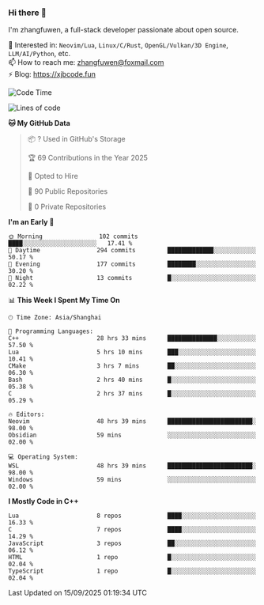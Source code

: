### Hi there 👋

I'm zhangfuwen, a full-stack developer passionate about open source.

🌱 Interested in: `Neovim/Lua`, `Linux/C/Rust`, `OpenGL/Vulkan/3D Engine`, `LLM/AI/Python`, etc.  
📫 How to reach me: zhangfuwen@foxmail.com  
⚡ Blog: https://xjbcode.fun 

<!--START_SECTION:waka-->
![Code Time](http://img.shields.io/badge/Code%20Time-86%20hrs%2031%20mins-blue)

![Lines of code](https://img.shields.io/badge/From%20Hello%20World%20I%27ve%20Written-65.3%20thousand%20lines%20of%20code-blue)

**🐱 My GitHub Data** 

> 📦 ? Used in GitHub's Storage 
 > 
> 🏆 69 Contributions in the Year 2025
 > 
> 💼 Opted to Hire
 > 
> 📜 90 Public Repositories 
 > 
> 🔑 0 Private Repositories 
 > 
**I'm an Early 🐤** 

```text
🌞 Morning                102 commits         ████░░░░░░░░░░░░░░░░░░░░░   17.41 % 
🌆 Daytime                294 commits         █████████████░░░░░░░░░░░░   50.17 % 
🌃 Evening                177 commits         ████████░░░░░░░░░░░░░░░░░   30.20 % 
🌙 Night                  13 commits          █░░░░░░░░░░░░░░░░░░░░░░░░   02.22 % 
```


📊 **This Week I Spent My Time On** 

```text
🕑︎ Time Zone: Asia/Shanghai

💬 Programming Languages: 
C++                      28 hrs 33 mins      ██████████████░░░░░░░░░░░   57.50 % 
Lua                      5 hrs 10 mins       ███░░░░░░░░░░░░░░░░░░░░░░   10.41 % 
CMake                    3 hrs 7 mins        ██░░░░░░░░░░░░░░░░░░░░░░░   06.30 % 
Bash                     2 hrs 40 mins       █░░░░░░░░░░░░░░░░░░░░░░░░   05.38 % 
C                        2 hrs 37 mins       █░░░░░░░░░░░░░░░░░░░░░░░░   05.29 % 

🔥 Editors: 
Neovim                   48 hrs 39 mins      ████████████████████████░   98.00 % 
Obsidian                 59 mins             ░░░░░░░░░░░░░░░░░░░░░░░░░   02.00 % 

💻 Operating System: 
WSL                      48 hrs 39 mins      ████████████████████████░   98.00 % 
Windows                  59 mins             ░░░░░░░░░░░░░░░░░░░░░░░░░   02.00 % 
```

**I Mostly Code in C++** 

```text
Lua                      8 repos             ████░░░░░░░░░░░░░░░░░░░░░   16.33 % 
C                        7 repos             ████░░░░░░░░░░░░░░░░░░░░░   14.29 % 
JavaScript               3 repos             ██░░░░░░░░░░░░░░░░░░░░░░░   06.12 % 
HTML                     1 repo              █░░░░░░░░░░░░░░░░░░░░░░░░   02.04 % 
TypeScript               1 repo              █░░░░░░░░░░░░░░░░░░░░░░░░   02.04 % 
```




 Last Updated on 15/09/2025 01:19:34 UTC
<!--END_SECTION:waka-->
